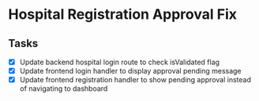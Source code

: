 # Hospital Registration Approval Fix

## Tasks
- [x] Update backend hospital login route to check isValidated flag
- [x] Update frontend login handler to display approval pending message
- [x] Update frontend registration handler to show pending approval instead of navigating to dashboard
